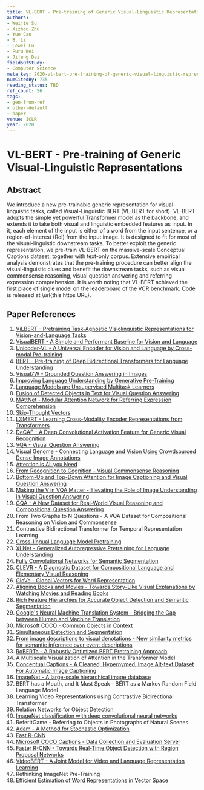 ```yaml
---
title: VL-BERT - Pre-training of Generic Visual-Linguistic Representations
authors:
- Weijie Su
- Xizhou Zhu
- Yue Cao
- B. Li
- Lewei Lu
- Furu Wei
- Jifeng Dai
fieldsOfStudy:
- Computer Science
meta_key: 2020-vl-bert-pre-training-of-generic-visual-linguistic-representations
numCitedBy: 735
reading_status: TBD
ref_count: 56
tags:
- gen-from-ref
- other-default
- paper
venue: ICLR
year: 2020
---
```


# VL-BERT - Pre-training of Generic Visual-Linguistic Representations

## Abstract

We introduce a new pre-trainable generic representation for visual-linguistic tasks, called Visual-Linguistic BERT (VL-BERT for short). VL-BERT adopts the simple yet powerful Transformer model as the backbone, and extends it to take both visual and linguistic embedded features as input. In it, each element of the input is either of a word from the input sentence, or a region-of-interest (RoI) from the input image. It is designed to fit for most of the visual-linguistic downstream tasks. To better exploit the generic representation, we pre-train VL-BERT on the massive-scale Conceptual Captions dataset, together with text-only corpus. Extensive empirical analysis demonstrates that the pre-training procedure can better align the visual-linguistic clues and benefit the downstream tasks, such as visual commonsense reasoning, visual question answering and referring expression comprehension. It is worth noting that VL-BERT achieved the first place of single model on the leaderboard of the VCR benchmark. Code is released at \url{this https URL}.

## Paper References

1. [ViLBERT - Pretraining Task-Agnostic Visiolinguistic Representations for Vision-and-Language Tasks](2019-vilbert-pretraining-task-agnostic-visiolinguistic-representations-for-vision-and-language-tasks)
2. [VisualBERT - A Simple and Performant Baseline for Vision and Language](2019-visualbert-a-simple-and-performant-baseline-for-vision-and-language)
3. [Unicoder-VL - A Universal Encoder for Vision and Language by Cross-modal Pre-training](2020-unicoder-vl-a-universal-encoder-for-vision-and-language-by-cross-modal-pre-training)
4. [BERT - Pre-training of Deep Bidirectional Transformers for Language Understanding](2019-bert.md)
5. [Visual7W - Grounded Question Answering in Images](2016-visual7w-grounded-question-answering-in-images)
6. [Improving Language Understanding by Generative Pre-Training](2018-improving-language-understanding-by-generative-pre-training)
7. [Language Models are Unsupervised Multitask Learners](2019-language-models-are-unsupervised-multitask-learners)
8. [Fusion of Detected Objects in Text for Visual Question Answering](2019-fusion-of-detected-objects-in-text-for-visual-question-answering)
9. [MAttNet - Modular Attention Network for Referring Expression Comprehension](2018-mattnet-modular-attention-network-for-referring-expression-comprehension)
10. [Skip-Thought Vectors](2015-skip-thought-vectors)
11. [LXMERT - Learning Cross-Modality Encoder Representations from Transformers](2019-lxmert-learning-cross-modality-encoder-representations-from-transformers)
12. [DeCAF - A Deep Convolutional Activation Feature for Generic Visual Recognition](2014-decaf-a-deep-convolutional-activation-feature-for-generic-visual-recognition)
13. [VQA - Visual Question Answering](2015-vqa-visual-question-answering)
14. [Visual Genome - Connecting Language and Vision Using Crowdsourced Dense Image Annotations](2016-visual-genome-connecting-language-and-vision-using-crowdsourced-dense-image-annotations)
15. [Attention is All you Need](2017-attention-is-all-you-need.md)
16. [From Recognition to Cognition - Visual Commonsense Reasoning](2019-from-recognition-to-cognition-visual-commonsense-reasoning)
17. [Bottom-Up and Top-Down Attention for Image Captioning and Visual Question Answering](2018-bottom-up-and-top-down-attention-for-image-captioning-and-visual-question-answering)
18. [Making the V in VQA Matter - Elevating the Role of Image Understanding in Visual Question Answering](2017-making-the-v-in-vqa-matter-elevating-the-role-of-image-understanding-in-visual-question-answering)
19. [GQA - A New Dataset for Real-World Visual Reasoning and Compositional Question Answering](2019-gqa-a-new-dataset-for-real-world-visual-reasoning-and-compositional-question-answering)
20. From Two Graphs to N Questions - A VQA Dataset for Compositional Reasoning on Vision and Commonsense
21. Contrastive Bidirectional Transformer for Temporal Representation Learning
22. [Cross-lingual Language Model Pretraining](2019-cross-lingual-language-model-pretraining)
23. [XLNet - Generalized Autoregressive Pretraining for Language Understanding](2019-xlnet-generalized-autoregressive-pretraining-for-language-understanding)
24. [Fully Convolutional Networks for Semantic Segmentation](2017-fully-convolutional-networks-for-semantic-segmentation)
25. [CLEVR - A Diagnostic Dataset for Compositional Language and Elementary Visual Reasoning](2017-clevr-a-diagnostic-dataset-for-compositional-language-and-elementary-visual-reasoning)
26. [GloVe - Global Vectors for Word Representation](2014-glove-global-vectors-for-word-representation)
27. [Aligning Books and Movies - Towards Story-Like Visual Explanations by Watching Movies and Reading Books](2015-aligning-books-and-movies-towards-story-like-visual-explanations-by-watching-movies-and-reading-books)
28. [Rich Feature Hierarchies for Accurate Object Detection and Semantic Segmentation](2014-rich-feature-hierarchies-for-accurate-object-detection-and-semantic-segmentation)
29. [Google's Neural Machine Translation System - Bridging the Gap between Human and Machine Translation](2016-google-s-neural-machine-translation-system-bridging-the-gap-between-human-and-machine-translation)
30. [Microsoft COCO - Common Objects in Context](2014-microsoft-coco-common-objects-in-context)
31. [Simultaneous Detection and Segmentation](2014-simultaneous-detection-and-segmentation)
32. [From image descriptions to visual denotations - New similarity metrics for semantic inference over event descriptions](2014-from-image-descriptions-to-visual-denotations-new-similarity-metrics-for-semantic-inference-over-event-descriptions)
33. [RoBERTa - A Robustly Optimized BERT Pretraining Approach](2019-roberta-a-robustly-optimized-bert-pretraining-approach)
34. A Multiscale Visualization of Attention in the Transformer Model
35. [Conceptual Captions - A Cleaned, Hypernymed, Image Alt-text Dataset For Automatic Image Captioning](2018-conceptual-captions-a-cleaned-hypernymed-image-alt-text-dataset-for-automatic-image-captioning)
36. [ImageNet - A large-scale hierarchical image database](2009-imagenet-a-large-scale-hierarchical-image-database)
37. BERT has a Mouth, and It Must Speak - BERT as a Markov Random Field Language Model
38. Learning Video Representations using Contrastive Bidirectional Transformer
39. Relation Networks for Object Detection
40. [ImageNet classification with deep convolutional neural networks](2012-alexnet.md)
41. ReferItGame - Referring to Objects in Photographs of Natural Scenes
42. [Adam - A Method for Stochastic Optimization](2015-adam-a-method-for-stochastic-optimization)
43. [Fast R-CNN](2015-fast-r-cnn)
44. [Microsoft COCO Captions - Data Collection and Evaluation Server](2015-microsoft-coco-captions-data-collection-and-evaluation-server)
45. [Faster R-CNN - Towards Real-Time Object Detection with Region Proposal Networks](2015-faster-r-cnn-towards-real-time-object-detection-with-region-proposal-networks)
46. [VideoBERT - A Joint Model for Video and Language Representation Learning](2019-videobert-a-joint-model-for-video-and-language-representation-learning)
47. Rethinking ImageNet Pre-Training
48. [Efficient Estimation of Word Representations in Vector Space](2013-efficient-estimation-of-word-representations-in-vector-space)
